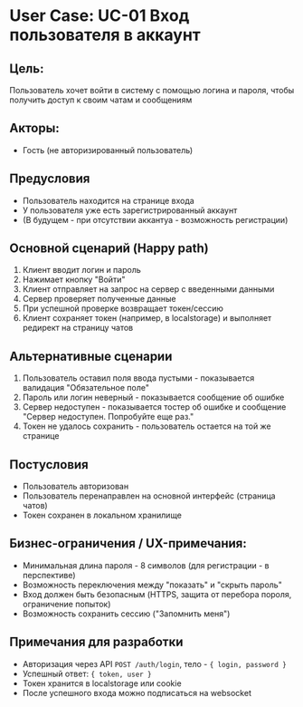 # User Case: UC-01 Вход пользователя в аккаунт

## Цель:

Пользователь хочет войти в систему с помощью логина и пароля, чтобы получить доступ к своим чатам и сообщениям

## Акторы:

- Гость (не авторизированный пользователь)

## Предусловия

- Пользователь находится на странице входа
- У пользователя уже есть зарегистрированный аккаунт
- (В будущем - при отсутствии аккантуа - возможность регистрации)

## Основной сценарий (Happy path)

1. Клиент вводит логин и пароль
2. Нажимает кнопку "Войти"
3. Клиент отправляет на запрос на сервер с введенными данными
4. Сервер проверяет полученные данные
5. При успешной проверке возвращает токен/сессию
6. Клиент сохраняет токен (например, в localstorage) и выполняет редирект на страницу чатов

## Альтернативные сценарии

1. Пользователь оставил поля ввода пустыми - показывается валидация "Обязательное поле"
2. Пароль или логин неверный - показывается сообщение об ошибке
3. Сервер недоступен - показывается тостер об ошибке и сообщение "Сервер недоступен. Попробуйте еще раз."
4. Токен не удалось сохранить - пользователь остается на той же странице

## Постусловия

- Пользователь авторизован
- Пользователь перенаправлен на основной интерфейс (страница чатов)
- Токен сохранен в локальном хранилище

## Бизнес-ограничения / UX-примечания:

- Минимальная длина пароля - 8 символов (для регистрации - в перспективе)
- Возможность переключения между "показать" и "скрыть пароль"
- Вход должен быть безопасным (HTTPS, защита от перебора пороля, ограничение попыток)
- Возможность сохранить сессию ("Запомнить меня")

## Примечания для разработки

- Авторизация через API `POST /auth/login`, тело - `{ login, password }`
- Успешный ответ: `{ token, user }`
- Токен хранится в localstorage или cookie
- После успешного входа можно подписаться на websocket
